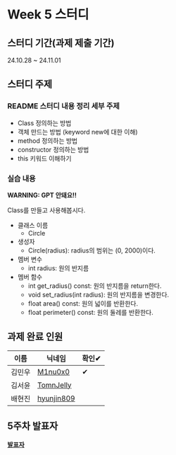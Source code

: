 # Week 5 스터디
## 스터디 기간(과제 제출 기간)
24.10.28 ~ 24.11.01

## 스터디 주제
### README 스터디 내용 정리 세부 주제
- Class 정의하는 방법
- 객체 만드는 방법 (keyword new에 대한 이해)
- method 정의하는 방법
- constructor 정의하는 방법
- this 키워드 이해하기

### 실습 내용
**WARNING: GPT 안돼요!!**

Class를 만들고 사용해봅시다.
- 클래스 이름
  - Circle
- 생성자
  - Circle(radius): radius의 범위는 (0, 2000)이다.
- 멤버 변수
  - int radius: 원의 반지름
- 멤버 함수
  - int get_radius() const: 원의 반지름을 return한다.
  - void set_radius(int radius): 원의 반지름을 변경한다.
  - float area() const: 원의 넓이를 반환한다.
  - float perimeter() const: 원의 둘레를 반환한다.

## 과제 완료 인원
|이름|닉네임|확인✔|
|---|------|----|
|김민우|[M1nu0x0](https://github.com/M1nu0x0)|✔|
|김서윤|[TomnJelly](https://github.com/TomnJelly)||
|배현진|[hyunjin809](https://github.com/hyunjin809)||

## 5주차 발표자
**[발표자](https://github.com/발표자)**
